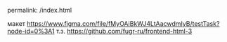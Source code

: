 permalink: /index.html

макет https://www.figma.com/file/fMyOAiBkWJ4LtAacwdmIyB/testTask?node-id=0%3A1
т.з. https://github.com/fugr-ru/frontend-html-3
